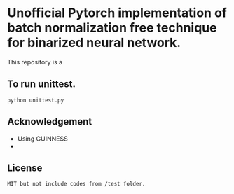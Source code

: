 # Unofficial Pytorch implementation of batch normalization free technique for binarized neural network.
This repository is a 


## 


## To run unittest.
```
python unittest.py
```

## Acknowledgement
- Using GUINNESS
-

## License
```
MIT but not include codes from /test folder. 
```
